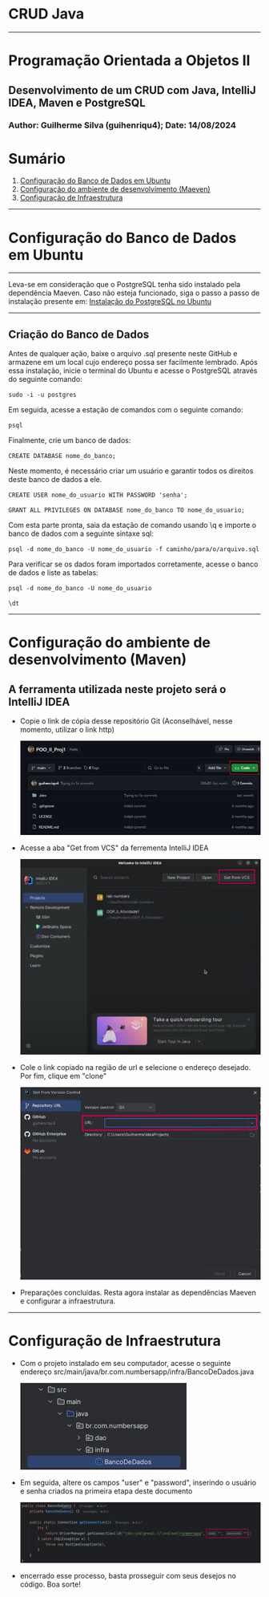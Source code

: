 # CRUD Java

---

# Programação Orientada a Objetos II

## Desenvolvimento de um CRUD com Java, IntelliJ IDEA, Maven e PostgreSQL

### Author: Guilherme Silva (guihenriqu4); Date: 14/08/2024

# Sumário

1. [Configuração do Banco de Dados em Ubuntu](#configuração-do-banco-de-dados-em-ubuntu)
2. [Configuração do ambiente de desenvolvimento (Maeven)](#configuração-do-ambiente-de-desenvolvimento-maven)
3. [Configuração de Infraestrutura](#configuração-de-infraestrutura)

---

# Configuração do Banco de Dados em Ubuntu

---

Leva-se em consideração que o PostgreSQL tenha sido instalado pela dependência Maeven. Caso não esteja funcionado, siga o passo a passo de instalação presente em: [Instalação do PostgreSQL no Ubuntu](https://github.com/rogerio-silva/java-crud?tab=readme-ov-file#configura%C3%A7%C3%A3o-do-ambiente-de-desenvolvimento)

---

## Criação do Banco de Dados

Antes de qualquer ação, baixe o arquivo .sql presente neste GitHub e armazene em um local cujo endereço possa ser facilmente lembrado. Após essa instalação, inicie o terminal do Ubuntu e acesse o PostgreSQL através do seguinte comando:

```shell
sudo -i -u postgres
```
Em seguida, acesse a estação de comandos com o seguinte comando:

```shell
psql
```

Finalmente, crie um banco de dados:

```shell
CREATE DATABASE nome_do_banco;
```

Neste momento, é necessário criar um usuário e garantir todos os direitos deste banco de dados a ele.

```shell
CREATE USER nome_do_usuario WITH PASSWORD 'senha';
```

```shell
GRANT ALL PRIVILEGES ON DATABASE nome_do_banco TO nome_do_usuario;
```

Com esta parte pronta, saia da estação de comando usando \q e importe o banco de dados com a seguinte sintaxe sql:

```shell
psql -d nome_do_banco -U nome_do_usuario -f caminho/para/o/arquivo.sql
```

Para verificar se os dados foram importados corretamente, acesse o banco de dados e liste as tabelas:

```shell
psql -d nome_do_banco -U nome_do_usuario
```

```shell
\dt
```

---

# Configuração do ambiente de desenvolvimento (Maven)

## A ferramenta utilizada neste projeto será o IntelliJ IDEA

- Copie o link de cópia desse repositório Git (Aconselhável, nesse momento, utilizar o link http)

  ![green_bottom.png](img/green_bottom.png)

- Acesse a aba "Get from VCS" da ferrementa IntelliJ IDEA

  ![intelliJ#1](img/intelliJ_1.png)

- Cole o link copiado na região de url e selecione o endereço desejado. Por fim, clique em "clone"

  ![intelliJ#2](img/intelliJ_2.png)

- Preparações concluídas. Resta agora instalar as dependências Maeven e configurar a infraestrutura.

---

# Configuração de Infraestrutura

- Com o projeto instalado em seu computador, acesse o seguinte endereço src/main/java/br.com.numbersapp/infra/BancoDeDados.java

  ![intelliJ#3](img/intelliJ_3.png)

- Em seguida, altere os campos "user" e "password", inserindo o usuário e senha criados na primeira etapa deste documento

  ![intelliJ4](img/intelliJ_4.png)

- encerrado esse processo, basta prosseguir com seus desejos no código. Boa sorte!